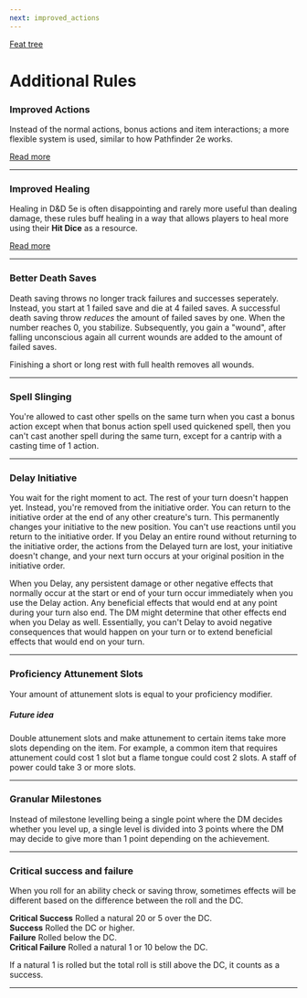 ```yaml
---
next: improved_actions
---
```


[Feat tree](feat_tree.md)

# Additional Rules

### Improved Actions
Instead of the normal actions, bonus actions and item interactions; a more flexible system is used, similar to how Pathfinder 2e works.

[Read more](improved_actions.md)

***
### Improved Healing

Healing in D&D 5e is often disappointing and rarely more useful than dealing damage, these rules buff healing in a way that allows players to heal more using their <b>Hit Dice</b> as a resource.

[Read more](improved_healing.md)

***
### Better Death Saves
Death saving throws no longer track failures and successes seperately. Instead, you start at 1 failed save and die at 4 failed saves. A successful death saving throw *reduces* the amount of failed saves by one. When the number reaches 0, you stabilize. Subsequently, you gain a "wound", after falling unconscious again all current wounds are added to the amount of failed saves.

Finishing a short or long rest with full health removes all wounds.

***
### Spell Slinging
You're allowed to cast other spells on the same turn when you cast a bonus action except when that bonus action spell used quickened spell, then you can't cast another spell during the same turn, except for a cantrip with a casting time of 1 action.

***
### Delay Initiative
You wait for the right moment to act. The rest of your turn doesn't happen yet. Instead, you're removed from the initiative order. You can return to the initiative order at the end of any other creature's turn. This permanently changes your initiative to the new position. You can't use reactions until you return to the initiative order. If you Delay an entire round without returning to the initiative order, the actions from the Delayed turn are lost, your initiative doesn't change, and your next turn occurs at your original position in the initiative order.

When you Delay, any persistent damage or other negative effects that normally occur at the start or end of your turn occur immediately when you use the Delay action. Any beneficial effects that would end at any point during your turn also end. The DM might determine that other effects end when you Delay as well. Essentially, you can't Delay to avoid negative consequences that would happen on your turn or to extend beneficial effects that would end on your turn.

***
### Proficiency Attunement Slots
Your amount of attunement slots is equal to your proficiency modifier.

##### _Future idea_
Double attunement slots and make attunement to certain items take more slots depending on the item. For example, a common item that requires attunement could cost 1 slot but a flame tongue could cost 2 slots. A staff of power could take 3 or more slots.

***
### Granular Milestones
Instead of milestone levelling being a single point where the DM decides whether you level up, a single level is divided into 3 points where the DM may decide to give more than 1 point depending on the achievement.

***

### Critical success and failure
When you roll for an ability check or saving throw, sometimes effects will be different based on the difference between the roll and the DC.

**Critical Success** Rolled a natural 20 or 5 over the DC.  
**Success** Rolled the DC or higher.  
**Failure** Rolled below the DC.  
**Critical Failure** Rolled a natural 1 or 10 below the DC.

If a natural 1 is rolled but the total roll is still above the DC, it counts as a success.

***
